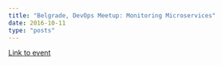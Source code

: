```yaml
---
title: "Belgrade, DevOps Meetup: Monitoring Microservices"
date: 2016-10-11
type: "posts"
---
```


[Link to event](https://www.meetup.com/seven-bridges/events/234589444/)
